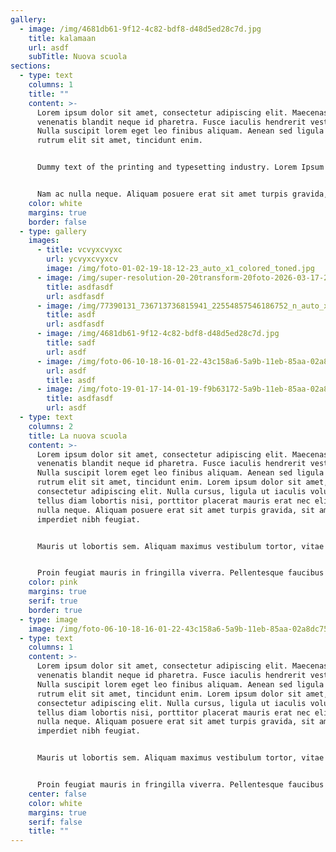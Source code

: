 ```yaml
---
gallery:
  - image: /img/4681db61-9f12-4c82-bdf8-d48d5ed28c7d.jpg
    title: kalamaan
    url: asdf
    subTitle: Nuova scuola
sections:
  - type: text
    columns: 1
    title: ""
    content: >-
      Lorem ipsum dolor sit amet, consectetur adipiscing elit. Maecenas
      venenatis blandit neque id pharetra. Fusce iaculis hendrerit vestibulum.
      Nulla suscipit lorem eget leo finibus aliquam. Aenean sed ligula rutrum,
      rutrum elit sit amet, tincidunt enim.


      Dummy text of the printing and typesetting industry. Lorem Ipsum has been the industry's standard dummy text ever since the 1500s, when an unknown printer took a galley of type and scrambled it to make a type specimen book. It has survived not only five centuries, but also the leap into electronic typesetting, remaining essentially unchanged.


      Nam ac nulla neque. Aliquam posuere erat sit amet turpis gravida, sit amet imperdiet nibh feugiat. Mauris ut lobortis sem. Aliquam maximus vestibulum tortor, vitae sollicitudin mi feugiat id.
    color: white
    margins: true
    border: false
  - type: gallery
    images:
      - title: vcvyxcvyxc
        url: ycvyxcvyxcv
        image: /img/foto-01-02-19-18-12-23_auto_x1_colored_toned.jpg
      - image: /img/super-resolution-20-20transform-20foto-2026-03-17-2c-2021-2016-2029.png
        title: asdfasdf
        url: asdfasdf
      - image: /img/77390131_736713736815941_22554857546186752_n_auto_x1.jpg
        title: asdf
        url: asdfasdf
      - image: /img/4681db61-9f12-4c82-bdf8-d48d5ed28c7d.jpg
        title: sadf
        url: asdf
      - image: /img/foto-06-10-18-16-01-22-43c158a6-5a9b-11eb-85aa-02a8dc75caa2-2.jpg
        url: asdf
        title: asdf
      - image: /img/foto-19-01-17-14-01-19-f9b63172-5a9b-11eb-85aa-02a8dc75caa2.jpg
        title: asdfasdf
        url: asdf
  - type: text
    columns: 2
    title: La nuova scuola
    content: >-
      Lorem ipsum dolor sit amet, consectetur adipiscing elit. Maecenas
      venenatis blandit neque id pharetra. Fusce iaculis hendrerit vestibulum.
      Nulla suscipit lorem eget leo finibus aliquam. Aenean sed ligula rutrum,
      rutrum elit sit amet, tincidunt enim. Lorem ipsum dolor sit amet,
      consectetur adipiscing elit. Nulla cursus, ligula ut iaculis volutpat,
      tellus diam lobortis nisi, porttitor placerat mauris erat nec elit. Nam ac
      nulla neque. Aliquam posuere erat sit amet turpis gravida, sit amet
      imperdiet nibh feugiat.


      Mauris ut lobortis sem. Aliquam maximus vestibulum tortor, vitae sollicitudin mi feugiat id. Nullam finibus finibus risus, non vehicula ex molestie sit amet. Fusce maximus tellus augue, non feugiat massa ultrices sed. Vestibulum tellus purus, bibendum ut tincidunt at, tempus et ex. Donec et dolor lacinia, ultrices odio at, vehicula sapien. Vestibulum tempus posuere leo non auctor.


      Proin feugiat mauris in fringilla viverra. Pellentesque faucibus sodales molestie. Nam sodales purus nec sodales tincidunt. Nunc vestibulum blandit elit, vel elementum nulla luctus id. Suspendisse purus nisl, blandit et dictum tempus, ultrices bibendum tellus. Cras placerat blandit nibh, et volutpat purus laoreet non. Duis nisi velit, malesuada at mattis in, pretium id augue. Aliquam pharetra felis ac blandit ultrices. Aenean id nulla sed justo placerat imperdiet.
    color: pink
    margins: true
    serif: true
    border: true
  - type: image
    image: /img/foto-06-10-18-16-01-22-43c158a6-5a9b-11eb-85aa-02a8dc75caa2-2.jpg
  - type: text
    columns: 1
    content: >-
      Lorem ipsum dolor sit amet, consectetur adipiscing elit. Maecenas
      venenatis blandit neque id pharetra. Fusce iaculis hendrerit vestibulum.
      Nulla suscipit lorem eget leo finibus aliquam. Aenean sed ligula rutrum,
      rutrum elit sit amet, tincidunt enim. Lorem ipsum dolor sit amet,
      consectetur adipiscing elit. Nulla cursus, ligula ut iaculis volutpat,
      tellus diam lobortis nisi, porttitor placerat mauris erat nec elit. Nam ac
      nulla neque. Aliquam posuere erat sit amet turpis gravida, sit amet
      imperdiet nibh feugiat.


      Mauris ut lobortis sem. Aliquam maximus vestibulum tortor, vitae sollicitudin mi feugiat id. Nullam finibus finibus risus, non vehicula ex molestie sit amet. Fusce maximus tellus augue, non feugiat massa ultrices sed. Vestibulum tellus purus, bibendum ut tincidunt at, tempus et ex. Donec et dolor lacinia, ultrices odio at, vehicula sapien. Vestibulum tempus posuere leo non auctor.


      Proin feugiat mauris in fringilla viverra. Pellentesque faucibus sodales molestie. Nam sodales purus nec sodales tincidunt. Nunc vestibulum blandit elit, vel elementum nulla luctus id. Suspendisse purus nisl, blandit et dictum tempus, ultrices bibendum tellus. Cras placerat blandit nibh, et volutpat purus laoreet non. Duis nisi velit, malesuada at mattis in, pretium id augue. Aliquam pharetra felis ac blandit ultrices. Aenean id nulla sed justo placerat imperdiet.
    center: false
    color: white
    margins: true
    serif: false
    title: ""
---
```

